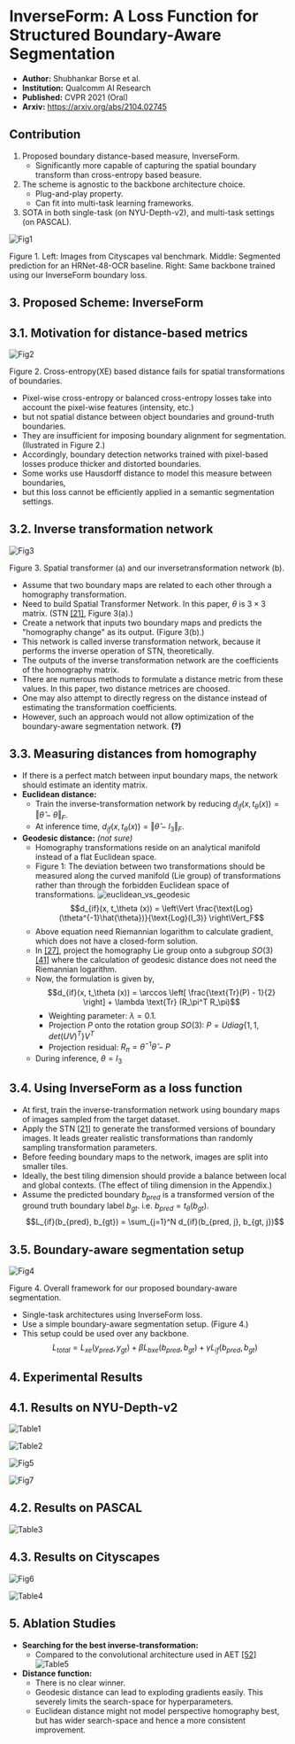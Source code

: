 # InverseForm: A Loss Function for Structured Boundary-Aware Segmentation

- **Author:** Shubhankar Borse et al.
- **Institution:** Qualcomm AI Research
- **Published:** CVPR 2021 (Oral)
- **Arxiv:** https://arxiv.org/abs/2104.02745

## Contribution

1. Proposed boundary distance-based measure, InverseForm. 
   - Significantly more capable of capturing the spatial boundary transform than cross-entropy based beasure.
2. The scheme is agnostic to the backbone architecture choice.
   - Plug-and-play property.
   - Can fit into multi-task learning frameworks.
3. SOTA in both single-task (on NYU-Depth-v2), and multi-task settings (on PASCAL).

![Fig1](./fig1.png)

Figure 1. Left: Images from Cityscapes val benchmark. Middle: Segmented prediction for an HRNet-48-OCR baseline. Right: Same backbone trained using our InverseForm boundary loss.

## 3. Proposed Scheme: InverseForm

## 3.1. Motivation for distance-based metrics

![Fig2](./fig2.png)

Figure 2. Cross-entropy(XE) based distance fails for spatial transformations of boundaries.

- Pixel-wise cross-entropy or balanced cross-entropy losses take into account the pixel-wise features (intensity, etc.)
- but not spatial distance between object boundaries and ground-truth boundaries.
- They are insufficient for imposing boundary alignment for segmentation. (Ilustrated in Figure 2.)
- Accordingly, boundary detection networks trained with pixel-based losses produce thicker and distorted boundaries.
- Some works use Hausdorff distance to model this measure between boundaries,
- but this loss cannot be efficiently applied in a semantic segmentation settings.

## 3.2. Inverse transformation network

![Fig3](./fig3.png)

Figure 3. Spatial transformer (a) and our inversetransformation network (b).

- Assume that two boundary maps are related to each other through a homography transformation.
- Need to build Spatial Transformer Network. In this paper, $\theta$ is $3 \times 3$ matrix. (STN [[21]][STN], Figure 3(a).)
- Create a network that inputs two boundary maps and predicts the "homography change" as its output. (Figure 3(b).)
- This network is called inverse transformation network, because it performs the inverse operation of STN, theoretically.
- The outputs of the inverse transformation network are the coefficients of the homography matrix.
- There are numerous methods to formulate a distance metric from these values. In this paper, two distance metrices are choosed.
- One may also attempt to directly regress on the distance instead of estimating the transformation coefficients.
- However, such an approach would not allow optimization of the boundary-aware segmentation network. **(?)**

## 3.3. Measuring distances from homography

- If there is a perfect match between input boundary maps, the network should estimate an identity matrix.
- **Euclidean distance:** 
  - Train the inverse-transformation network by reducing $d_{if}(x, t_\theta (x)) = \left\Vert \hat{\theta} - \theta \right\Vert_F$.
  - At inference time, $d_{if}(x, t_\theta (x)) = \left\Vert \hat{\theta} - I_3 \right\Vert_F$.
- **Geodesic distance:** *(not sure)*
  - Homography transformations reside on an analytical manifold instead of a flat Euclidean space. 
  - Figure 1: The deviation between two transformations should be measured along the curved manifold (Lie group) of transformations rather than through the forbidden Euclidean space of transformations.
    ![euclidean_vs_geodesic](./euclidean_vs_geodesic.png)
    $$d_{if}(x, t_\theta (x)) = \left\Vert \frac{\text{Log}(\theta^{-1}\hat{\theta})}{\text{Log}(I_3)} \right\Vert_F$$
  - Above equation need Riemannian logarithm to calculate gradient, which does not have a closed-form solution.
  - In [[27]][AETv2], project the homography Lie group onto a subgroup $SO(3)$ [[41]][SO(3)] where the calculation of geodesic distance does not need the Riemannian logarithm.
  - Now, the formulation is given by,
    $$d_{if}(x, t_\theta (x)) = \arccos \left[ \frac{\text{Tr}(P) - 1}{2} \right] + \lambda \text{Tr} (R_\pi^T R_\pi)$$
    - Weighting parameter: $\lambda = 0.1$.
    - Projection $P$ onto the rotation group $SO(3)$: $P = U diag\{1, 1, det(UV)^T\} V^T$
    - Projection residual: $R_\pi = \theta^{-1} \hat{\theta} - P$
  - During inference, $\theta = I_3$

## 3.4. Using InverseForm as a loss function

- At first, train the inverse-transformation network using boundary maps of images sampled from the target dataset.
- Apply the STN [[21]][STN] to generate the transformed versions of boundary images. It leads greater realistic transformations than randomly sampling transformation parameters.
- Before feeding boundary maps to the network, images are split into smaller tiles.
- Ideally, the best tiling dimension should provide a balance between local and global contexts. (The effect of tiling dimension in the Appendix.)
- Assume the predicted boundary $b_{pred}$ is a transformed version of the ground truth boundary label $b_{gt}$. i.e. $b_{pred} = t_\theta(b_{gt})$.
  $$L_{if}(b_{pred}, b_{gt}) = \sum_{j=1}^N d_{if}(b_{pred, j}, b_{gt, j})$$

## 3.5. Boundary-aware segmentation setup

![Fig4](./fig4.png)

Figure 4. Overall framework for our proposed boundary-aware segmentation.

- Single-task architectures using InverseForm loss.
- Use a simple boundary-aware segmentation setup. (Figure 4.)
- This setup could be used over any backbone.
  $$L_{total} = L_{xe}(y_{pred}, y_{gt}) + \beta L_{bxe} (b_{pred}, b_{gt}) + \gamma L_{if}(b_{pred}, b_{gt})$$

## 4. Experimental Results

## 4.1. Results on NYU-Depth-v2

![Table1](./table1.png)

![Table2](./table1.png)

![Fig5](./fig5.png)

![Fig7](./fig7.png)

## 4.2. Results on PASCAL

![Table3](./table3.png)

## 4.3. Results on Cityscapes

![Fig6](./fig6.png)

![Table4](./table4.png)

## 5. Ablation Studies

- **Searching for the best inverse-transformation:**
  - Compared to the convolutional architecture used in AET [[52]][AET]
    ![Table5](./table5.png)
- **Distance function:**
  - There is no clear winner.
  - Geodesic distance can lead to exploding gradients easily. This severely limits the search-space for hyperparameters.
  - Euclidean distance might not model perspective homography best, but has wider search-space and hence a more consistent improvement.

<!-- Reference -->
[STN]: https://proceedings.neurips.cc/paper/2015/file/33ceb07bf4eeb3da587e268d663aba1a-Paper.pdf
[AET]: https://arxiv.org/abs/1901.04596
[AETv2]: https://arxiv.org/abs/1911.07004
[SO(3)]: https://www.cis.upenn.edu/~cjtaylor/PUBLICATIONS/pdfs/TaylorTR94b.pdf